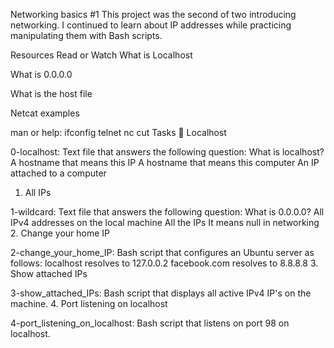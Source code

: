 Networking basics #1
This project was the second of two introducing networking. I continued to learn about IP addresses while practicing manipulating them with Bash scripts.

Resources
Read or Watch
What is Localhost

What is 0.0.0.0

What is the host file

Netcat examples

man or help:
ifconfig
telnet
nc
cut
Tasks 📃
Localhost

0-localhost: Text file that answers the following question:
What is localhost?
A hostname that means this IP
A hostname that means this computer
An IP attached to a computer
1. All IPs

1-wildcard: Text file that answers the following question:
What is 0.0.0.0?
All IPv4 addresses on the local machine
All the IPs
It means null in networking
2. Change your home IP

2-change_your_home_IP: Bash script that configures an Ubuntu server as follows:
localhost resolves to 127.0.0.2
facebook.com resolves to 8.8.8.8
3. Show attached IPs

3-show_attached_IPs: Bash script that displays all active IPv4 IP's on the machine.
4. Port listening on localhost

4-port_listening_on_localhost: Bash script that
listens on port 98 on localhost.
